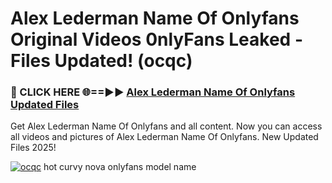 # Alex Lederman Name Of Onlyfans Original Videos 0nlyFans Leaked - Files Updated! (ocqc)

<h3>🔴 CLICK HERE 🌐==►► <a href="https://tinyurl.com/2jnfzry5" rel="nofollow">Alex Lederman Name Of Onlyfans Updated Files</a></h3>

Get Alex Lederman Name Of Onlyfans and all content. Now you can access all videos and pictures of Alex Lederman Name Of Onlyfans. New Updated Files 2025!

[![ocqc](https://i.imgur.com/GyGTBgg.gif)](https://tinyurl.com/2jnfzry5)
hot curvy nova onlyfans model name
